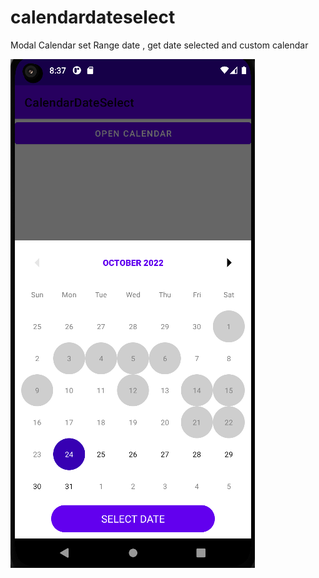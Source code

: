 # calendardateselect
 Modal Calendar set Range date , get date selected and custom calendar


![Image description](https://github.com/luiscastrodev/calendardateselect/blob/main/modal%20calendar%20selected.png)
